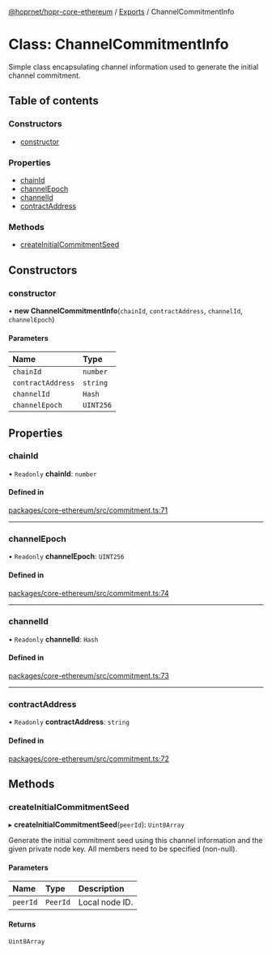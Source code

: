 [@hoprnet/hopr-core-ethereum](../README.md) / [Exports](../modules.md) / ChannelCommitmentInfo

# Class: ChannelCommitmentInfo

Simple class encapsulating channel information
used to generate the initial channel commitment.

## Table of contents

### Constructors

- [constructor](ChannelCommitmentInfo.md#constructor)

### Properties

- [chainId](ChannelCommitmentInfo.md#chainid)
- [channelEpoch](ChannelCommitmentInfo.md#channelepoch)
- [channelId](ChannelCommitmentInfo.md#channelid)
- [contractAddress](ChannelCommitmentInfo.md#contractaddress)

### Methods

- [createInitialCommitmentSeed](ChannelCommitmentInfo.md#createinitialcommitmentseed)

## Constructors

### constructor

• **new ChannelCommitmentInfo**(`chainId`, `contractAddress`, `channelId`, `channelEpoch`)

#### Parameters

| Name | Type |
| :------ | :------ |
| `chainId` | `number` |
| `contractAddress` | `string` |
| `channelId` | `Hash` |
| `channelEpoch` | `UINT256` |

## Properties

### chainId

• `Readonly` **chainId**: `number`

#### Defined in

[packages/core-ethereum/src/commitment.ts:71](https://github.com/hoprnet/hoprnet/blob/master/packages/core-ethereum/src/commitment.ts#L71)

___

### channelEpoch

• `Readonly` **channelEpoch**: `UINT256`

#### Defined in

[packages/core-ethereum/src/commitment.ts:74](https://github.com/hoprnet/hoprnet/blob/master/packages/core-ethereum/src/commitment.ts#L74)

___

### channelId

• `Readonly` **channelId**: `Hash`

#### Defined in

[packages/core-ethereum/src/commitment.ts:73](https://github.com/hoprnet/hoprnet/blob/master/packages/core-ethereum/src/commitment.ts#L73)

___

### contractAddress

• `Readonly` **contractAddress**: `string`

#### Defined in

[packages/core-ethereum/src/commitment.ts:72](https://github.com/hoprnet/hoprnet/blob/master/packages/core-ethereum/src/commitment.ts#L72)

## Methods

### createInitialCommitmentSeed

▸ **createInitialCommitmentSeed**(`peerId`): `Uint8Array`

Generate the initial commitment seed using this channel information and the given
private node key.
All members need to be specified (non-null).

#### Parameters

| Name | Type | Description |
| :------ | :------ | :------ |
| `peerId` | `PeerId` | Local node ID. |

#### Returns

`Uint8Array`
